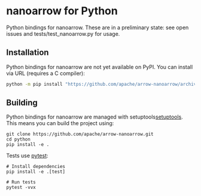 <!---
  Licensed to the Apache Software Foundation (ASF) under one
  or more contributor license agreements.  See the NOTICE file
  distributed with this work for additional information
  regarding copyright ownership.  The ASF licenses this file
  to you under the Apache License, Version 2.0 (the
  "License"); you may not use this file except in compliance
  with the License.  You may obtain a copy of the License at

    http://www.apache.org/licenses/LICENSE-2.0

  Unless required by applicable law or agreed to in writing,
  software distributed under the License is distributed on an
  "AS IS" BASIS, WITHOUT WARRANTIES OR CONDITIONS OF ANY
  KIND, either express or implied.  See the License for the
  specific language governing permissions and limitations
  under the License.
-->

# nanoarrow for Python

Python bindings for nanoarrow. These are in a preliminary state: see open issues
and tests/test_nanoarrow.py for usage.

## Installation

Python bindings for nanoarrow are not yet available on PyPI. You can install via
URL (requires a C compiler):

```bash
python -m pip install "https://github.com/apache/arrow-nanoarrow/archive/refs/heads/main.zip#egg=nanoarrow&subdirectory=python"
```

## Building

Python bindings for nanoarrow are managed with setuptools[setuptools]. This means you
can build the project using:

```shell
git clone https://github.com/apache/arrow-nanoarrow.git
cd python
pip install -e .
```

Tests use [pytest][pytest]:

```shell
# Install dependencies
pip install -e .[test]

# Run tests
pytest -vvx
```

[pytest]: https://docs.pytest.org/
[setuptools]: https://setuptools.pypa.io/en/latest/index.html
